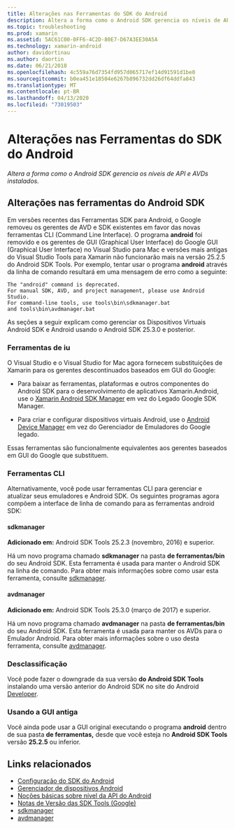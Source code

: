 ```yaml
---
title: Alterações nas Ferramentas do SDK do Android
description: Altera a forma como o Android SDK gerencia os níveis de API e AVDs instalados.
ms.topic: troubleshooting
ms.prod: xamarin
ms.assetid: 5AC61C00-0FF6-4C2D-80E7-D67A3EE30A5A
ms.technology: xamarin-android
author: davidortinau
ms.author: daortin
ms.date: 06/21/2018
ms.openlocfilehash: 4c559a76d7354fd957d065717ef14d91591d1be0
ms.sourcegitcommit: b0ea451e18504e6267b896732dd26df64ddfa843
ms.translationtype: MT
ms.contentlocale: pt-BR
ms.lasthandoff: 04/13/2020
ms.locfileid: "73019503"
---
```

# <a name="changes-to-the-android-sdk-tooling"></a>Alterações nas Ferramentas do SDK do Android

_Altera a forma como o Android SDK gerencia os níveis de API e AVDs instalados._

## <a name="changes-to-android-sdk-tooling"></a>Alterações nas ferramentas do Android SDK

Em versões recentes das Ferramentas SDK para Android, o Google removeu os gerentes de AVD e SDK existentes em favor das novas ferramentas CLI (Command Line Interface). O programa **android** foi removido e os gerentes de GUI (Graphical User Interface) do Google GUI (Graphical User Interface) no Visual Studio para Mac e versões mais antigas do Visual Studio Tools para Xamarin não funcionarão mais na versão 25.2.5 do Android SDK Tools. Por exemplo, tentar usar o programa **android** através da linha de comando resultará em uma mensagem de erro como a seguinte:

```shell
The "android" command is deprecated.
For manual SDK, AVD, and project management, please use Android Studio.
For command-line tools, use tools\bin\sdkmanager.bat
and tools\bin\avdmanager.bat
```

As seções a seguir explicam como gerenciar os Dispositivos Virtuais Android SDK e Android usando o Android SDK 25.3.0 e posterior.

### <a name="ui-tools"></a>Ferramentas de iu

O Visual Studio e o Visual Studio for Mac agora fornecem substituições de Xamarin para os gerentes descontinuados baseados em GUI do Google:

- Para baixar as ferramentas, plataformas e outros componentes do Android SDK para o desenvolvimento de aplicativos Xamarin.Android, use o [Xamarin Android SDK Manager](~/android/get-started/installation/android-sdk.md) em vez do Legado Google SDK Manager.

- Para criar e configurar dispositivos virtuais Android, use o [Android Device Manager](~/android/get-started/installation/android-emulator/device-manager.md) em vez do Gerenciador de Emuladores do Google legado.

Essas ferramentas são funcionalmente equivalentes aos gerentes baseados em GUI do Google que substituem.

### <a name="cli-tools"></a>Ferramentas CLI

Alternativamente, você pode usar ferramentas CLI para gerenciar e atualizar seus emuladores e Android SDK. Os seguintes programas agora compõem a interface de linha de comando para as ferramentas android SDK:

#### <a name="sdkmanager"></a>sdkmanager

**Adicionado em:** Android SDK Tools 25.2.3 (novembro, 2016) e superior.

Há um novo programa chamado **sdkmanager** na pasta **de ferramentas/bin** do seu Android SDK. Esta ferramenta é usada para manter o Android SDK na linha de comando. Para obter mais informações sobre como usar esta ferramenta, consulte [sdkmanager](https://developer.android.com/studio/command-line/sdkmanager.html).

#### <a name="avdmanager"></a>avdmanager

**Adicionado em:** Android SDK Tools 25.3.0 (março de 2017) e superior.

Há um novo programa chamado **avdmanager** na pasta **de ferramentas/bin** do seu Android SDK. Esta ferramenta é usada para manter os AVDs para o Emulador Android. Para obter mais informações sobre o uso desta ferramenta, consulte [avdmanager](https://developer.android.com/studio/command-line/avdmanager.html).

### <a name="downgrading"></a>Desclassificação

Você pode fazer o downgrade da sua versão **do Android SDK Tools** instalando uma versão anterior do Android SDK no site do Android [Developer](https://developer.android.com/studio/index.html).

### <a name="using-the-old-gui"></a>Usando a GUI antiga

Você ainda pode usar a GUI original executando o programa **android** dentro de sua pasta **de ferramentas,** desde que você esteja no **Android SDK Tools** versão **25.2.5** ou inferior.

## <a name="related-links"></a>Links relacionados

- [Configuração do SDK do Android](~/android/get-started/installation/android-sdk.md)
- [Gerenciador de dispositivos Android](~/android/get-started/installation/android-emulator/device-manager.md)
- [Noções básicas sobre nível da API do Android](~/android/app-fundamentals/android-api-levels.md)
- [Notas de Versão das SDK Tools (Google)](https://developer.android.com/studio/releases/sdk-tools.html)
- [sdkmanager](https://developer.android.com/studio/command-line/sdkmanager.html)
- [avdmanager](https://developer.android.com/studio/command-line/avdmanager.html)
